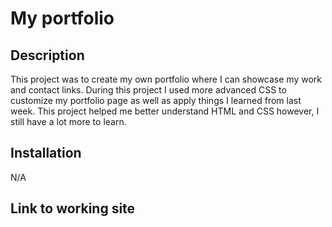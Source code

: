 # My portfolio

## Description
This project was to create my own portfolio where I can showcase my work and contact links. During this project I used more advanced CSS to customize my portfolio page as well as apply things I learned from last week. This project helped me better understand HTML and CSS however, I still have a lot more to learn.

## Installation
N/A

## Link to working site
